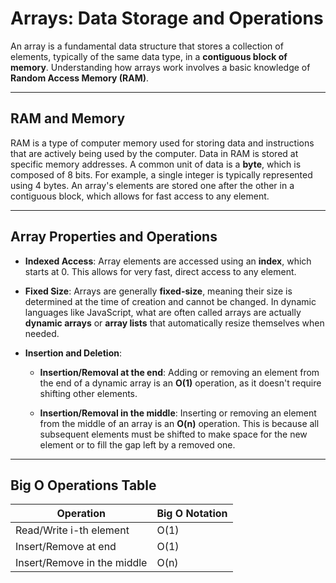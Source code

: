 # Arrays: Data Storage and Operations

An array is a fundamental data structure that stores a collection of elements, typically of the same data type, in a **contiguous block of memory**. Understanding how arrays work involves a basic knowledge of **Random Access Memory (RAM)**.

---

## RAM and Memory

RAM is a type of computer memory used for storing data and instructions that are actively being used by the computer. Data in RAM is stored at specific memory addresses. A common unit of data is a **byte**, which is composed of 8 bits. For example, a single integer is typically represented using 4 bytes. An array's elements are stored one after the other in a contiguous block, which allows for fast access to any element.

---

## Array Properties and Operations

- **Indexed Access**: Array elements are accessed using an **index**, which starts at 0. This allows for very fast, direct access to any element.
    
- **Fixed Size**: Arrays are generally **fixed-size**, meaning their size is determined at the time of creation and cannot be changed. In dynamic languages like JavaScript, what are often called arrays are actually **dynamic arrays** or **array lists** that automatically resize themselves when needed.
    
- **Insertion and Deletion**:
    
    - **Insertion/Removal at the end**: Adding or removing an element from the end of a dynamic array is an **O(1)** operation, as it doesn't require shifting other elements.
        
    - **Insertion/Removal in the middle**: Inserting or removing an element from the middle of an array is an **O(n)** operation. This is because all subsequent elements must be shifted to make space for the new element or to fill the gap left by a removed one.
        

---

## Big O Operations Table

|Operation|Big O Notation|
|---|---|
|Read/Write i-th element|O(1)|
|Insert/Remove at end|O(1)|
|Insert/Remove in the middle|O(n)|